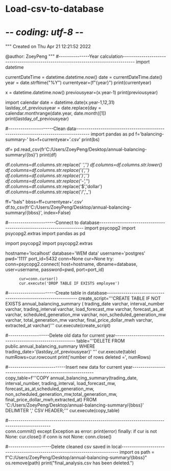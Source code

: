 # Load-csv-to-database

# -*- coding: utf-8 -*-
"""
Created on Thu Apr 21 12:21:52 2022

@author: ZoeyPeng
"""
#---------------Year calculation------------------------------------------------------------------------------------
import datetime

currentDateTime = datetime.datetime.now()
date = currentDateTime.date()
year = date.strftime("%Y")
currentyear=(f"{year}")
print(currentyear)

x = datetime.datetime.now()
previousyear=(x.year-1)
print(previousyear)


import calendar
date = datetime.date(x.year-1,12,31) 
lastday_of_previousyear = date.replace(day = calendar.monthrange(date.year, date.month)[1])
print(lastday_of_previousyear)

#----------------------Clean data------------------------------------------------------------------------------------
import pandas as pd
f='balancing-summary-'
bs=f+currentyear+'.csv'
print(bs)


df= pd.read_csv(fr'C:/Users/ZoeyPeng/Desktop/annual-balancing-summary/{bs}')
print(df)

df.columns=df.columns.str.replace(' ','_')
df.columns=df.columns.str.lower()
df.columns=df.columns.str.replace('(','')
df.columns=df.columns.str.replace(')','')
df.columns=df.columns.str.replace('-','_')
df.columns=df.columns.str.replace('$','dollar')
df.columns=df.columns.str.replace('/','_')

ff="bals" 
bbss=ff+currentyear+'.csv'
df.to_csv(fr'C:/Users/ZoeyPeng/Desktop/annual-balancing-summary/{bbss}', index=False)

#-----------------------Connect to database----------------------------------------------------------------------
import psycopg2
import psycopg2.extras
import pandas as pd


import psycopg2
import psycopg2.extras

hostname='localhost'
database='WEM data'
username='postgres'
pwd='1111'
port_id=5432
conn=None
cur=None
try:
          conn=psycopg2.connect(
          host=hostname,
          dbname=database,
          user=username,
          password=pwd,
          port=port_id)

          cur=conn.cursor()
          cur.execute('DROP TABLE IF EXISTS employee')
          
#-----------------------Create table in database--------------------------------------------------------------- 
          create_script='''CREATE TABLE IF NOT EXISTS annual_balancing_summary (
                          trading_date  varchar,
                          interval_number varchar,
                          trading_interval varchar,
                          load_forecast_mw varchar, 
                          forecast_as_at varchar, 
                          scheduled_generation_mw varchar,
                          non_scheduled_generation_mw varchar, 
                          total_generation_mw varchar,
                          final_price_dollar_mwh varchar, 
                          extracted_at varchar)'''
          cur.execute(create_script)
          
#--------------------Delete old data for current year----------------------------------------------------------
          table='''DELETE FROM public.annual_balancing_summary
          WHERE trading_date>'{lastday_of_previousyear}'
          '''
          cur.execute(table)
          numRows=cur.rowcount
          print('number of rows deleted =', numRows)

#----------------------------Insert new data for current year-----------------------------------------------------------      
          copy_table=f'''COPY annual_balancing_summary(trading_date, interval_number, trading_interval, load_forecast_mw, forecast_as_at,scheduled_generation_mw, non_scheduled_generation_mw,total_generation_mw, final_price_dollar_mwh,extracted_at)
          FROM 'C:/Users/ZoeyPeng/Desktop/annual-balancing-summary/{bbss}'
          DELIMITER ',' 
          CSV HEADER;'''
          cur.execute(copy_table)
       
#--------------------------------------------------------------------------------------------------          
          conn.commit() 
except Exception as error:
    print(error)
finally:
    if cur is not None:
        cur.close()
    if conn is not None:
        conn.close()
        
#---------------------Delete cleaned csv saved in local----------------------------------------------------------------------------
import os
path = f"C:/Users/ZoeyPeng/Desktop/annual-balancing-summary/{bbss}"
os.remove(path)
print("final_analysis.csv has been deleted.")
